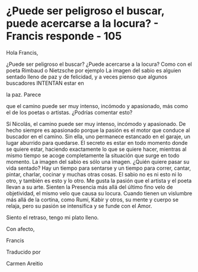# ¿Puede ser peligroso el buscar, puede acercarse a la locura? - Francis responde - 105

Hola Francis,

¿Puede ser peligroso el buscar? ¿Puede acercarse a la locura? Como con el poeta Rimbaud o Nietzsche por ejemplo La imagen del sabio es alguien sentado lleno de paz y de felicidad, y a veces pienso que algunos buscadores INTENTAN estar en 

la paz. Parece

 que el camino puede ser muy intenso, incómodo y apasionado, más como el de los poetas o artistas. ¿Podrías comentar esto?

Sí Nicolás, el camino puede ser muy intenso, incómodo y apasionado. De hecho siempre es apasionado porque la pasión es el motor que conduce al buscador en el camino. Sin ella, uno permanece estancado en el garaje, un lugar aburrido para quedarse. El secreto es estar en todo momento donde se quiere estar, haciendo exactamente lo que se quiere hacer, mientras al mismo tiempo se acoge completamente la situación que surge en todo momento. La imagen del sabio es sólo una imagen. ¿Quién quiere pasar su vida sentado? Hay un tiempo para sentarse y un tiempo para correr, cantar, pintar, charlar, cocinar y muchas otras cosas. El sabio no es ni esto ni lo otro, y también es esto y lo otro. Me gusta la pasión que el artista y el poeta llevan a su arte. Sienten la Presencia más allá del último fino velo de objetividad, el mismo velo que causa su locura. Cuando tienen un vislumbre más allá de la cortina, como Rumi, Kabir y otros, su mente y cuerpo se relaja, pero su pasión se intensifica y se funde con el Amor.

Siento el retraso, tengo mi plato lleno.

Con afecto, 

Francis

Traducido por 

Carmen Areitio

